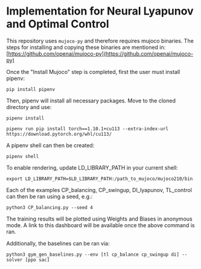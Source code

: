 # Implementation for Neural Lyapunov and Optimal Control

This repository uses `mujoco-py` and therefore requires mujoco binaries. The steps for installing and copying these binaries are mentioned in:
[https://github.com/openai/mujoco-py](https://github.com/openai/mujoco-py)

Once the "Install Mujoco" step is completed, first the user must install pipenv:

``
pip install pipenv
``

Then, pipenv will install all necessary packages. Move to the cloned directory and use:

``
pipenv install
``

``
pipenv run pip install torch==1.10.1+cu113 --extra-index-url https://download.pytorch.org/whl/cu113/
``

A pipenv shell can then be created:

``
pipenv shell
``

To enable rendering, update LD_LIBRARY_PATH in your current shell:

``
export LD_LIBRARY_PATH=$LD_LIBRARY_PATH:/path_to_mujoco/mujoco210/bin
``

Each of the examples CP_balancing, CP_swingup, DI_lyapunov, TL_control can then be ran using a seed, e.g.:

``
python3 CP_balancing.py --seed 4
``

The training results will be plotted using Weights and Biases in anonymous mode. A link to this dashboard will be available once the above command is ran.

Additionally, the baselines can be ran via:

``
python3 gym_gen_baselines.py --env [tl cp_balance cp_swingup di] --solver [ppo sac]
``